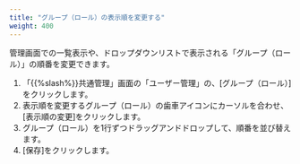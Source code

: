```yaml
---
title: "グループ（ロール）の表示順を変更する"
weight: 400
---
```

管理画面での一覧表示や、ドロップダウンリストで表示される「グループ（ロール）」の順番を変更できます。

1. 「{{%slash%}}共通管理」画面の「ユーザー管理」の、[グループ（ロール）]をクリックします。
1. 表示順を変更するグループ（ロール）の歯車アイコンにカーソルを合わせ、[表示順の変更]をクリックします。
1. グループ（ロール）を1行ずつドラッグアンドドロップして、順番を並び替えます。
1. [保存]をクリックします。
